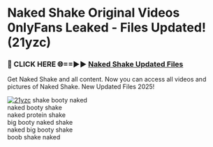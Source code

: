 # Naked Shake Original Videos 0nlyFans Leaked - Files Updated! (21yzc)

<h3>🔴 CLICK HERE 🌐==►► <a href="https://tinyurl.com/yckcrads" rel="nofollow">Naked Shake Updated Files</a></h3>

Get Naked Shake and all content. Now you can access all videos and pictures of Naked Shake. New Updated Files 2025!

[![21yzc](https://i.imgur.com/hpKpOFt.gif)](https://tinyurl.com/yckcrads)
shake booty naked<br>
naked booty shake<br>
naked protein shake<br>
big booty naked shake<br>
naked big booty shake<br>
boob shake naked